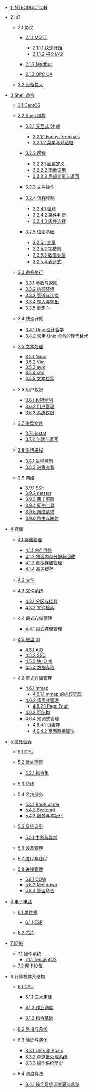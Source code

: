   - [1 INTRODUCTION](/INTRODUCTION.md)
  - 2 IoT
    - 2.1 协议
      - [2.1.1 MQTT](/IoT/协议/MQTT/README.md)
        - [2.1.1.1 快速开始](/IoT/协议/MQTT/快速开始.md)
        - [2.1.1.2 报文协议](/IoT/协议/MQTT/报文协议.md)
      - [2.1.2 Modbus](/IoT/协议/Modbus/README.md)
        
      - [2.1.3 OPC UA](/IoT/协议/OPC-UA/README.md)
        
    - [2.2 设备接入](/IoT/设备接入/README.md)
      
  - [3 Shell 命令](/Shell%20命令/README.md)
    - [3.1 CentOS](/Shell%20命令/CentOS/README.md)
      
    - [3.2 Shell 编程](/Shell%20命令/Shell%20编程/README.md)
      - [3.2.1 交互式 Shell](/Shell%20命令/Shell%20编程/交互式%20Shell/README.md)
        - [3.2.1.1 Funny Terminals](/Shell%20命令/Shell%20编程/交互式%20Shell/Funny%20Terminals.md)
        - [3.2.1.2 菜单与对话框](/Shell%20命令/Shell%20编程/交互式%20Shell/菜单与对话框.md)
      - [3.2.2 函数](/Shell%20命令/Shell%20编程/函数/README.md)
        - [3.2.2.1 函数定义](/Shell%20命令/Shell%20编程/函数/函数定义.md)
        - [3.2.2.2 函数调用](/Shell%20命令/Shell%20编程/函数/函数调用.md)
        - [3.2.2.3 局部变量与返回](/Shell%20命令/Shell%20编程/函数/局部变量与返回.md)
      - [3.2.3 文件操作](/Shell%20命令/Shell%20编程/文件操作/README.md)
        
      - [3.2.4 流程控制](/Shell%20命令/Shell%20编程/流程控制/README.md)
        - [3.2.4.1 循环](/Shell%20命令/Shell%20编程/流程控制/循环.md)
        - [3.2.4.2 条件判断](/Shell%20命令/Shell%20编程/流程控制/条件判断.md)
        - [3.2.4.3 条件选择](/Shell%20命令/Shell%20编程/流程控制/条件选择.md)
      - [3.2.5 语法基础](/Shell%20命令/Shell%20编程/语法基础/README.md)
        - [3.2.5.1 变量](/Shell%20命令/Shell%20编程/语法基础/变量.md)
        - [3.2.5.2 字符串](/Shell%20命令/Shell%20编程/语法基础/字符串.md)
        - [3.2.5.3 数值类型](/Shell%20命令/Shell%20编程/语法基础/数值类型.md)
        - [3.2.5.4 表达式](/Shell%20命令/Shell%20编程/语法基础/表达式.md)
    - [3.3 命令执行](/Shell%20命令/命令执行/README.md)
      - [3.3.1 参数与返回](/Shell%20命令/命令执行/参数与返回.md)
      - [3.3.2 执行环境](/Shell%20命令/命令执行/执行环境.md)
      - [3.3.3 管道与连接](/Shell%20命令/命令执行/管道与连接.md)
      - [3.3.4 输入与输出](/Shell%20命令/命令执行/输入与输出.md)
      - [3.3.5 重定向](/Shell%20命令/命令执行/重定向.md)
    - 3.4 快速开始
      - [3.4.1 Unix 设计哲学](/Shell%20命令/快速开始/Unix%20设计哲学.md)
      - [3.4.2 常用 Unix 命令的现代替代](/Shell%20命令/快速开始/常用%20Unix%20命令的现代替代.md)
    - [3.5 文本处理](/Shell%20命令/文本处理/README.md)
      - [3.5.1 Nano](/Shell%20命令/文本处理/Nano.md)
      - [3.5.2 Vim](/Shell%20命令/文本处理/Vim.md)
      - [3.5.3 awk](/Shell%20命令/文本处理/awk.md)
      - [3.5.4 sed](/Shell%20命令/文本处理/sed.md)
      - [3.5.5 文本检索](/Shell%20命令/文本处理/文本检索.md)
    - 3.6 用户权限
      - [3.6.1 权限控制](/Shell%20命令/用户权限/权限控制.md)
      - [3.6.2 用户管理](/Shell%20命令/用户权限/用户管理.md)
      - [3.6.3 系统权限](/Shell%20命令/用户权限/系统权限.md)
    - [3.7 磁盘文件](/Shell%20命令/磁盘文件/README.md)
      - [3.7.1 iostat](/Shell%20命令/磁盘文件/iostat.md)
      - [3.7.2 创建与读写](/Shell%20命令/磁盘文件/创建与读写.md)
    - [3.8 系统进程](/Shell%20命令/系统进程/README.md)
      - [3.8.1 进程控制](/Shell%20命令/系统进程/进程控制.md)
      - [3.8.2 进程查看](/Shell%20命令/系统进程/进程查看.md)
    - [3.9 网络](/Shell%20命令/网络/README.md)
      - [3.9.1 SSH](/Shell%20命令/网络/SSH.md)
      - [3.9.2 netstat](/Shell%20命令/网络/netstat.md)
      - [3.9.3 网卡配置](/Shell%20命令/网络/网卡配置.md)
      - [3.9.4 网络工具](/Shell%20命令/网络/网络工具.md)
      - [3.9.5 网络请求](/Shell%20命令/网络/网络请求.md)
      - [3.9.6 路由与映射](/Shell%20命令/网络/路由与映射.md)
  - [4 存储](/存储/README.md)
    - [4.1 存储管理](/存储/存储管理/README.md)
      - [4.1.1 内存寻址](/存储/存储管理/内存寻址.md)
      - [4.1.2 物理内存分配与回收](/存储/存储管理/物理内存分配与回收.md)
      - [4.1.3 虚拟存储管理](/存储/存储管理/虚拟存储管理.md)
      - [4.1.4 高速缓存](/存储/存储管理/高速缓存.md)
    - [4.2 文件](/存储/文件/README.md)
      
    - [4.3 文件系统](/存储/文件系统/README.md)
      - [4.3.1 分区与挂载](/存储/文件系统/分区与挂载.md)
      - [4.3.2 文件检索](/存储/文件系统/文件检索.md)
    - 4.4 段式存储管理
      - [4.4.1 段式存储管理](/存储/段式存储管理/段式存储管理.md)
    - [4.5 磁盘 IO](/存储/磁盘%20IO/README.md)
      - [4.5.1 AIO](/存储/磁盘%20IO/AIO.md)
      - [4.5.2 SSD](/存储/磁盘%20IO/SSD.md)
      - [4.5.3 块 IO 栈](/存储/磁盘%20IO/块%20IO%20栈.md)
      - [4.5.4 数据存取](/存储/磁盘%20IO/数据存取.md)
    - 4.6 页式存储管理
      - [4.6.1 mmap](/存储/页式存储管理/mmap/README.md)
        - [4.6.1.1 mmap 的内核实现](/存储/页式存储管理/mmap/mmap%20的内核实现.md)
      - [4.6.2 请页式管理](/存储/页式存储管理/请页式管理/README.md)
        - [4.6.2.1 Page Fault](/存储/页式存储管理/请页式管理/Page%20Fault.md)
      - [4.6.3 页结构](/存储/页式存储管理/页结构.md)
      - 4.6.4 预调式管理
        - [4.6.4.1 页缓存](/存储/页式存储管理/预调式管理/页缓存.md)
        - [4.6.4.2 页面置换算法](/存储/页式存储管理/预调式管理/页面置换算法.md)
  - [5 微处理器](/微处理器/README.md)
    - [5.1 GPU](/微处理器/GPU/README.md)
      
    - [5.2 微处理器](/微处理器/微处理器/README.md)
      - [5.2.1 指令集](/微处理器/微处理器/指令集.md)
    - [5.3 总线](/微处理器/总线/README.md)
      
    - 5.4 系统服务
      - [5.4.1 BootLoader](/微处理器/系统服务/BootLoader.md)
      - [5.4.2 Systemd](/微处理器/系统服务/Systemd.md)
      - [5.4.3 服务与初始化](/微处理器/系统服务/服务与初始化.md)
    - [5.5 系统调用](/微处理器/系统调用/README.md)
      - [5.5.1 中断与异常](/微处理器/系统调用/中断与异常.md)
    - [5.6 设备管理](/微处理器/设备管理/README.md)
      
    - [5.7 进程与线程](/微处理器/进程与线程/README.md)
      
    - [5.8 进程管理](/微处理器/进程管理/README.md)
      - [5.8.1 COW](/微处理器/进程管理/COW.md)
      - [5.8.2 Meltdown](/微处理器/进程管理/Meltdown.md)
      - [5.8.3 管理命令](/微处理器/进程管理/管理命令.md)
  - [6 电子电路](/电子电路/README.md)
    - [6.1 单片机](/电子电路/单片机/README.md)
      - [6.1.1 ESP](/电子电路/单片机/ESP/README.md)
        
    - [6.2 芯片](/电子电路/芯片/README.md)
      
  - [7 网络](/网络/README.md)
    - 7.1 操作系统
      - [7.1.1 TencentOS](/网络/操作系统/TencentOS.md)
    - [7.2 网卡设备](/网络/网卡设备.md)
  - 8 计算机体系结构
    - [8.1 CPU](/计算机体系结构/CPU/README.md)
      - [8.1.1 三大定律](/计算机体系结构/CPU/三大定律.md)
      - [8.1.2 作业调度](/计算机体系结构/CPU/作业调度/README.md)
        
      - [8.1.3 指令基础](/计算机体系结构/CPU/指令基础.md)
    - [8.2 外设与总线](/计算机体系结构/外设与总线/README.md)
      
    - 8.3 简史与演化
      - [8.3.1 Unix 和 Posix](/计算机体系结构/简史与演化/Unix%20和%20Posix.md)
      - [8.3.2 单道批处理系统](/计算机体系结构/简史与演化/单道批处理系统.md)
      - [8.3.3 操作系统简史](/计算机体系结构/简史与演化/操作系统简史.md)
    - 8.4 调度算法
      - [8.4.1 操作系统调度算法总览](/计算机体系结构/调度算法/操作系统调度算法总览.md)
